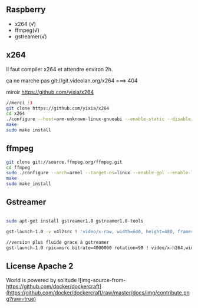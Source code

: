 ## Raspberry

* x264 (√)
* ffmpeg(√)
* gstreamer(√)



## x264

Il faut compiler x264 et attendre environ 2h.

ça ne marche pas git://git.videolan.org/x264 ===> 404

miroir https://github.com/yixia/x264

```bash 
//merci :)
git clone https://github.com/yixia/x264
cd x264
./configure --host=arm-unknown-linux-gnueabi --enable-static --disable-opencl
make
sudo make install
```

## ffmpeg
```bash
git clone git://source.ffmpeg.org/ffmpeg.git
cd ffmpeg
sudo ./configure --arch=armel --target-os=linux --enable-gpl --enable-libx264 --enable-nonfree
make
sudo make install
```

## Gstreamer

```bash

sudo apt-get install gstreamer1.0 gstreamer1.0-tools

gst-launch-1.0 -v v4l2src ! 'video/x-raw, width=640, height=480, framerate=30/1' ! queue ! videoconvert ! omxh264enc !  h264parse ! flvmux ! rtmpsink location='rtmp://kfc-*/rtmp/live/room/key'

//version plus fluide grace à gstreamer
gst-launch-1.0 rpicamsrc bitrate=4000000 rotation=90 ! video/x-h264,width=1920,height=1080,framerate=25/1 ! h264parse ! flvmux ! rtmpsink location='rtmp://kfc-sisilafamille/live'

```


## License Apache 2
World is powered by solitude
![img-source-from-https://github.com/docker/dockercraft](https://github.com/docker/dockercraft/raw/master/docs/img/contribute.png?raw=true)

